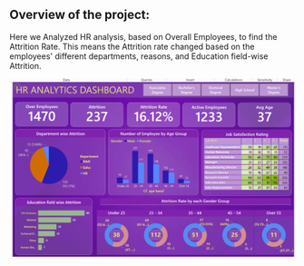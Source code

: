 ## Overview of the project:

Here we Analyzed HR analysis, based on Overall Employees, to find the Attrition Rate. This means the Attrition rate changed based on the employees' different departments, reasons, and  Education field-wise Attrition.


![HRAnalysis)](/HR_Dashboard.png)
